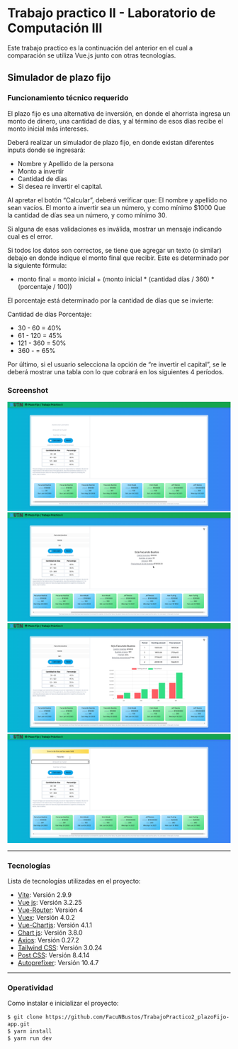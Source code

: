 # Trabajo practico II - Laboratorio de Computación III
Este trabajo practico es la continuación del anterior en el cual a comparación se utiliza Vue.js junto con otras tecnologías.
## Simulador de plazo fijo

### Funcionamiento técnico requerido

El plazo fijo es una alternativa de inversión, en donde el ahorrista ingresa un monto de dinero, una cantidad de días, y al término de esos días recibe el monto inicial más intereses.

Deberá realizar un simulador de plazo fijo, en donde existan diferentes inputs donde se ingresará:
- Nombre y Apellido de la persona
- Monto a invertir
- Cantidad de días
- Si desea re invertir el capital.

Al apretar el botón “Calcular”, deberá verificar que:
El nombre y apellido no sean vacíos.
El monto a invertir sea un número, y como mínimo $1000
Que la cantidad de días sea un número, y como mínimo 30.

Si alguna de esas validaciones es inválida, mostrar un mensaje indicando cual es el error.

Si todos los datos son correctos, se tiene que agregar un texto (o similar) debajo en donde indique el monto final que recibir. Este es determinado por la siguiente fórmula:
- monto final = monto inicial + (monto inicial * (cantidad días / 360) * (porcentaje / 100))

El porcentaje está determinado por la cantidad de días que se invierte:

Cantidad de días Porcentaje:
- 30 - 60 = 40%
- 61 - 120 = 45%
- 121 - 360 = 50%
- 360 - = 65%

Por último, si el usuario selecciona la opción de “re invertir el capital”, se le deberá mostrar una tabla con lo que cobrará en los siguientes 4 períodos.

### Screenshot

![](./public/capturas/primera.png)
![](./public/capturas/segunda.png)
![](./public/capturas/tercera.png)
![](./public/capturas/cuarta.png)

***
### Tecnologías

Lista de tecnologías utilizadas en el proyecto:

* [Vite](https://vitejs.dev/): Versión 2.9.9
* [Vue js](https://vuejs.org/): Versión 3.2.25
* [Vue-Router](https://router.vuejs.org/): Versión 4
* [Vuex](https://vuex.vuejs.org/): Versión 4.0.2
* [Vue-Chartjs](https://vue-chartjs.org/): Versión 4.1.1
* [Chart js](https://vue-chartjs.org/): Versión 3.8.0
* [Axios](https://axios-http.com/docs/intro): Versión 0.27.2
* [Tailwind CSS](https://tailwindcss.com/): Versión 3.0.24
* [Post CSS](https://postcss.org/): Versión 8.4.14
* [Autoprefixer](https://github.com/postcss/autoprefixer): Versión 10.4.7

***
### Operatividad

Como instalar e inicializar el proyecto:
```
$ git clone https://github.com/FacuNBustos/TrabajoPractico2_plazoFijo-app.git
$ yarn install
$ yarn run dev
```